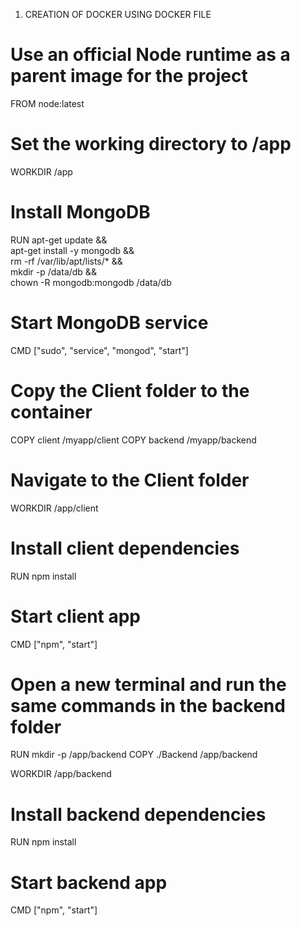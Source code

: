 1. CREATION OF DOCKER USING DOCKER FILE

# Use an official Node runtime as a parent image for the project
FROM node:latest

# Set the working directory to /app
WORKDIR /app

# Install MongoDB
RUN apt-get update && \
    apt-get install -y mongodb && \
    rm -rf /var/lib/apt/lists/* && \
    mkdir -p /data/db && \
    chown -R mongodb:mongodb /data/db

# Start MongoDB service
CMD ["sudo", "service", "mongod", "start"]

# Copy the Client folder to the container
COPY client /myapp/client
COPY backend /myapp/backend

# Navigate to the Client folder
WORKDIR /app/client

# Install client dependencies
RUN npm install

# Start client app
CMD ["npm", "start"]

# Open a new terminal and run the same commands in the backend folder
RUN mkdir -p /app/backend
COPY ./Backend /app/backend

WORKDIR /app/backend

# Install backend dependencies
RUN npm install

# Start backend app
CMD ["npm", "start"]


